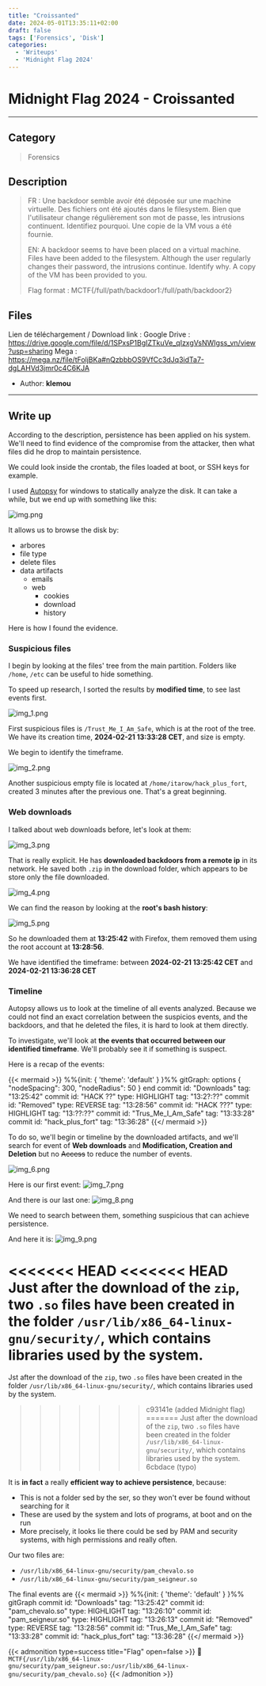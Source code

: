 ```yaml
---
title: "Croissanted"
date: 2024-05-01T13:35:11+02:00
draft: false
tags: ['Forensics', 'Disk']
categories:
  - 'Writeups'
  - 'Midnight Flag 2024'
---
```


# Midnight Flag 2024 - Croissanted
---

## Category

> Forensics

## Description

> FR : Une backdoor semble avoir été déposée sur une machine virtuelle. Des fichiers ont été ajoutés dans le filesystem. Bien que l'utilisateur change régulièrement son mot de passe, les intrusions continuent. Identifiez pourquoi. Une copie de la VM vous a été fournie.
>
> EN: A backdoor seems to have been placed on a virtual machine. Files have been added to the filesystem. Although the user regularly changes their password, the intrusions continue. Identify why. A copy of the VM has been provided to you.
> 
> Flag format : MCTF{/full/path/backdoor1:/full/path/backdoor2}

## Files

Lien de téléchargement / Download link :
Google Drive : https://drive.google.com/file/d/1SPxsP1BgIZTkuVe_qIzxgVsNWIgss_vn/view?usp=sharing
Mega : https://mega.nz/file/tFoljBKa#nQzbbbOS9VfCc3dJq3idTa7-dgLAHVd3jmr0c4C6KJA

- Author: **klemou**
---

## Write up

According to the description, persistence has been applied on his system. We'll need to find evidence of the compromise from the attacker, then what files did he drop to maintain persistence.

We could look inside the crontab, the files loaded at boot, or SSH keys for example.

I used [Autopsy](https://www.autopsy.com/) for windows to statically analyze the disk.
It can take a while, but we end up with something like this:

![img.png](img.png)

It allows us to browse the disk by:
- arbores
- file type
- delete files
- data artifacts
  - emails
  - web
    - cookies
    - download
    - history

Here is how I found the evidence.

### Suspicious files

I begin by looking at the files' tree from the main partition. Folders like ``/home``, `/etc` can be useful to hide something.

To speed up research, I sorted the results by **modified time**, to see last events first.

![img_1.png](img_1.png)

First suspicious files is ``/Trust_Me_I_Am_Safe``, which is at the root of the tree. We have its creation time, **2024-02-21 13:33:28 CET**, and size is empty.

We begin to identify the timeframe.

![img_2.png](img_2.png)

Another suspicious empty file is located at ``/home/itarow/hack_plus_fort``, created 3 minutes after the previous one. That's a great beginning.

### Web downloads

I talked about web downloads before, let's look at them:

![img_3.png](img_3.png)

That is really explicit. He has **downloaded backdoors from a remote ip** in its network. He saved both ``.zip`` in the download folder, which appears to be store only the file downloaded.

![img_4.png](img_4.png)

We can find the reason by looking at the **root's bash history**:

![img_5.png](img_5.png)

So he downloaded them at **13:25:42** with Firefox, them removed them using the root account at **13:28:56**.

We have identified the timeframe: between **2024-02-21 13:25:42 CET** and **2024-02-21 13:36:28 CET**

### Timeline

Autopsy allows us to look at the timeline of all events analyzed. Because we could not find an exact correlation between the suspicios events, and the backdoors, and that he deleted the files, it is hard to look at them directly.

To investigate, we'll look at **the events that occurred between our identified timeframe**. We'll probably see it if something is suspect.

Here is a recap of the events:

{{< mermaid >}}
%%{init: { 'theme': 'default' } }%%
gitGraph:
options
{
    "nodeSpacing": 300,
    "nodeRadius": 50
}
end
    commit id: "Downloads" tag: "13:25:42"
    commit id: "HACK ??" type: HIGHLIGHT tag: "13:2?:??"
    commit id: "Removed" type: REVERSE tag: "13:28:56"
    commit id: "HACK ???" type: HIGHLIGHT tag: "13:??:??"
    commit id: "Trus_Me_I_Am_Safe" tag: "13:33:28"
    commit id: "hack_plus_fort" tag: "13:36:28"
{{</ mermaid >}}


To do so, we'll begin or timeline by the downloaded artifacts, and we'll search for event of **Web downloads** and **Modification, Creation and Deletion** but no ~~Access~~ to reduce the number of events.

![img_6.png](img_6.png)

Here is our first event:
![img_7.png](img_7.png)

And there is our last one:
![img_8.png](img_8.png)

We need to search between them, something suspicious that can achieve persistence.

And here it is:
![img_9.png](img_9.png)

<<<<<<< HEAD
<<<<<<< HEAD
Just after the download of the ``zip``, two `.so` files have been created in the folder `/usr/lib/x86_64-linux-gnu/security/`, which contains libraries used by the system.
=======
Jst after the download of the ``zip``, two `.so` files have been created in the folder `/usr/lib/x86_64-linux-gnu/security/`, which contains libraries used by the system.
>>>>>>> c93141e (added Midnight flag)
=======
Just after the download of the ``zip``, two `.so` files have been created in the folder `/usr/lib/x86_64-linux-gnu/security/`, which contains libraries used by the system.
>>>>>>> 6cbdace (typo)

It is **in fact** a really **efficient way to achieve persistence**, because:
- This is not a folder sed by the ser, so they won't ever be found without searching for it
- These are used by the system and lots of programs, at boot and on the run
- More precisely, it looks lie there could be sed by PAM and security systems, with high permissions and really often.

Our two files are:
- ``/usr/lib/x86_64-linux-gnu/security/pam_chevalo.so``
- ``/usr/lib/x86_64-linux-gnu/security/pam_seigneur.so``

The final events are
{{< mermaid >}}
%%{init: { 'theme': 'default' } }%%
gitGraph
    commit id: "Downloads" tag: "13:25:42"
    commit id: "pam_chevalo.so" type: HIGHLIGHT tag: "13:26:10"
    commit id: "pam_seigneur.so" type: HIGHLIGHT tag: "13:26:13"
    commit id: "Removed" type: REVERSE tag: "13:28:56"
    commit id: "Trus_Me_I_Am_Safe" tag: "13:33:28"
    commit id: "hack_plus_fort" tag: "13:36:28"
{{</ mermaid >}}

{{< admonition type=success title="Flag" open=false >}}
:triangular_flag_on_post: `MCTF{/usr/lib/x86_64-linux-gnu/security/pam_seigneur.so:/usr/lib/x86_64-linux-gnu/security/pam_chevalo.so}`
{{< /admonition >}}

